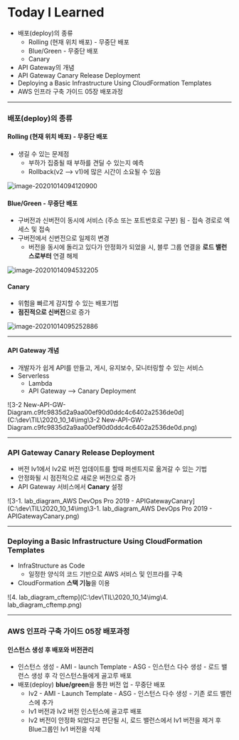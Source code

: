 # Today I Learned

* 배포(deploy)의 종류
  * Rolling (현재 위치 배포) - 무중단 배포
  * Blue/Green - 무중단 배포
  * Canary
* API Gateway의 개념
* API Gateway Canary Release Deployment
* Deploying a Basic Infrastructure Using CloudFormation Templates
* AWS 인프라 구축 가이드 05장 배포과정

---



### 배포(deploy)의 종류

#### Rolling (현재 위치 배포) - 무중단 배포

* 생길 수 있는 문제점
  * 부하가 집중될 때 부하를 견딜 수 있는지 예측
  * Rollback(v2 --> v1)에 많은 시간이 소요될 수 있음

![image-20201014094120900](C:\Users\Nick_주성우\AppData\Roaming\Typora\typora-user-images\image-20201014094120900.png)



#### Blue/Green - 무중단 배포

* 구버전과 신버전이 동시에 서비스 (주소 또는 포트번호로 구분) 됨 - 접속 경로로 엑세스 및 접속
* 구버전에서 신번전으로 일제히 변경
  * 버전을 동시에 돌리고 있다가 안정화가 되었을 시, 블루 그룹 연결을 **로드 밸런스로부터** 연결 해제

![image-20201014094532205](C:\Users\Nick_주성우\AppData\Roaming\Typora\typora-user-images\image-20201014094532205.png)



#### Canary

* 위험을 빠르게 감지할 수 있는 배포기법
* **점진적으로 신버전**으로 증가

![image-20201014095252886](C:\Users\Nick_주성우\AppData\Roaming\Typora\typora-user-images\image-20201014095252886.png)

---

#### API Gateway 개념

* 개발자가 쉽게 API를 만들고, 게시, 유지보수, 모니터링할 수 있는 서비스
* Serverless
  * Lambda
  * API Gateway --> Canary Deployment

![3-2 New-API-GW-Diagram.c9fc9835d2a9aa00ef90d0ddc4c6402a2536de0d](C:\dev\TIL\2020_10_14\img\3-2 New-API-GW-Diagram.c9fc9835d2a9aa00ef90d0ddc4c6402a2536de0d.png)

---



### API Gateway Canary Release Deployment

* 버전 Iv1에서 Iv2로 버전 업데이트를 할때 퍼센트지로 옮겨갈 수 있는 기법
* 안정화될 시 점진적으로 새로운 버전으로 증가
* API Gateway 서비스에서 **Canary** 설정

![3-1. lab_diagram_AWS DevOps Pro 2019 - APIGatewayCanary](C:\dev\TIL\2020_10_14\img\3-1. lab_diagram_AWS DevOps Pro 2019 - APIGatewayCanary.png)

---



### Deploying a Basic Infrastructure Using CloudFormation Templates

* InfraStructure as Code
  * 일정한 양식의 코드 기반으로  AWS 서비스 및 인프라를 구축
* CloudFormation **스택 기능**을 이용

![4. lab_diagram_cftemp](C:\dev\TIL\2020_10_14\img\4. lab_diagram_cftemp.png)

---



### AWS 인프라 구축 가이드 05장 배포과정

#### 인스턴스 생성 후 배포와 버전관리

* 인스턴스 생성 - AMI - launch Template - ASG - 인스턴스 다수 생성 - 로드 밸런스 생성 후 각 인스턴스들에게 골고루 배포
* 배포(deploy) **blue/green**을 통한 버전 업 - 무중단 배포
  * Iv2 - AMI - Launch Template - ASG - 인스턴스 다수 생성 - 기존 로드 밸런스에 추가
  * Iv1 버전과 Iv2 버전 인스턴스에 골고루 배포
  * Iv2 버전이 안정화 되었다고 판단될 시, 로드 밸런스에서 Iv1 버전을 제거 후 Blue그룹인 Iv1 버전을 삭제